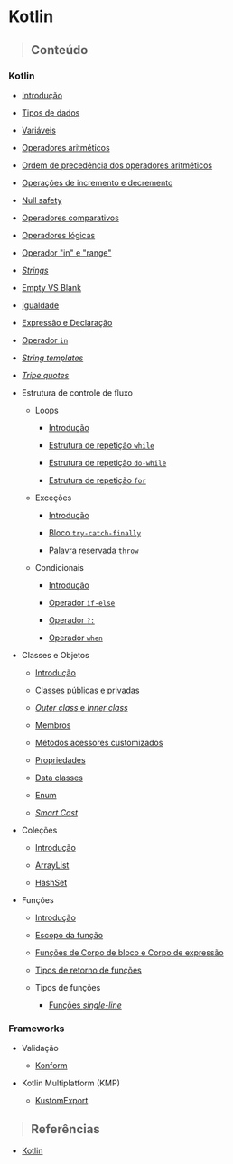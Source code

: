 # Kotlin

> ## **Conteúdo**

### Kotlin

- [Introdução](/kotlin/introduction.md)

- [Tipos de dados](/kotlin/data-types.md)

- [Variáveis](/kotlin/variables.md)

- [Operadores aritméticos](/kotlin/operadores-aritmeticos.md)

- [Ordem de precedência dos operadores aritméticos](/kotlin/odem-de-precedencia-operadores-aritmeticos.md)

- [Operações de incremento e decremento](/kotlin/operacoes-incremento-e-decremento.md)

- [Null safety](/kotlin/null-safety.md)

- [Operadores comparativos](/kotlin/operadores-comparativos.md)

- [Operadores lógicas](/kotlin/logical-operators.md)

- [Operador "in" e "range"](/kotlin/ranges-e-progressoes.md)

- [_Strings_](/kotlin/strings.md)

- [Empty VS Blank](/kotlin/empty-vs-blank.md)

- [Igualdade](/kotlin/equality.md)

- [Expressão e Declaração](/kotlin/expression-and-declaration.md)

- [Operador `in`](/kotlin/in.md)

- [_String templates_](/kotlin/string-templates.md)

- [_Tripe quotes_](/kotlin/triple-quotes.md)

- Estrutura de controle de fluxo

  - Loops

    - [Introdução](/kotlin/control-flow-structure/loops/introduction.md)

    - [Estrutura de repetição `while`](/kotlin/control-flow-structure/loops/while.md)

    - [Estrutura de repetição `do-while`](/kotlin/control-flow-structure/loops/do-while.md)

    - [Estrutura de repetição `for`](/kotlin/control-flow-structure/loops/for.md)

  - Exceções

    - [Introdução](/kotlin/control-flow-structure/exceptions/introduction.md)

    - [Bloco `try-catch-finally`](/kotlin/control-flow-structure/exceptions/try-catch-finally.md)

    - [Palavra reservada `throw`](/kotlin/control-flow-structure/exceptions/throw.md)

  - Condicionais

    - [Introdução](/kotlin/control-flow-structure/conditionals/introduction.md)

    - [Operador `if-else`](/kotlin/control-flow-structure/conditionals/if-else.md)

    - [Operador `?:`](/kotlin/control-flow-structure/conditionals/elvis-operator.md)

    - [Operador `when`](/kotlin/control-flow-structure/conditionals/when.md)

- Classes e Objetos

  - [Introdução](/kotlin/classes-and-objects/introduction.md)

  - [Classes públicas e privadas](/kotlin/classes-and-objects/public-and-private-classes.md)

  - [_Outer class_ e _Inner class_](/kotlin/classes-and-objects/outer-class-and-inner-class.md)

  - [Membros](/kotlin/classes-and-objects/class-members.md)

  - [Métodos acessores customizados](/kotlin/classes-and-objects/custom-accessor-methods.md)

  - [Propriedades](/kotlin/classes-and-objects/properties.md)

  - [Data classes](/kotlin/classes-and-objects/data-classes.md)

  - [Enum](/kotlin/classes-and-objects/enum.md)

  - [_Smart Cast_](/kotlin/classes-and-objects/smart-cast.md)

- Coleções

  - [Introdução](/kotlin/collections/introduction.md)

  - [ArrayList](/kotlin/collections/arraylist.md)

  - [HashSet](/kotlin/collections/hashset.md)

- Funções

  - [Introdução](/kotlin/functions/introduction.md)

  - [Escopo da função](/kotlin/functions/function-scope.md)

  - [Funções de Corpo de bloco e Corpo de expressão](/kotlin/functions/block-body-and-expression-body-function.md)

  - [Tipos de retorno de funções](/kotlin/functions/function-return-type.md)

  - Tipos de funções

    - [Funções _single-line_](/kotlin/functions/function-types/single-line-function.md)

### Frameworks

- Validação

  - [Konform](/kotlin/frameworks/konform.md)

- Kotlin Multiplatform (KMP)

  - [KustomExport](/kotlin/frameworks/kustom-export.md)

> ## **Referências**

- [Kotlin](/kotlin/references.md)
